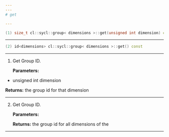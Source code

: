 ```yaml
---
---
# get

---
```


```cpp
(1) size_t cl::sycl::group< dimensions >::get(unsigned int dimension) const
```

---

```cpp
(2) id<dimensions> cl::sycl::group< dimensions >::get() const
```

---

1. Get Group ID. 

   **Parameters:**

  * unsigned int dimension

   

   **Returns:** the group id for that dimension 

---

2. Get Group ID. 

   **Parameters:**

   **Returns:** the group id for all dimensions of the 

---

